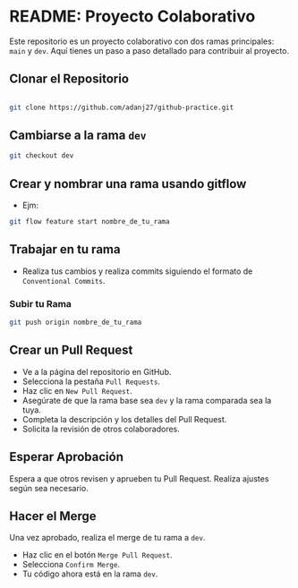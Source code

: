 # README: Proyecto Colaborativo

Este repositorio es un proyecto colaborativo con dos ramas principales: `main` y `dev`. Aquí tienes un paso a paso detallado para contribuir al proyecto.

## Clonar el Repositorio

```bash

git clone https://github.com/adanj27/github-practice.git
```

## Cambiarse a la rama `dev`

```bash
git checkout dev
```

## Crear y nombrar una rama usando gitflow
- Ejm:

```bash
git flow feature start nombre_de_tu_rama
```

## Trabajar en tu rama
- Realiza tus cambios y realiza commits siguiendo el formato de `Conventional Commits`.

### Subir tu Rama

```bash
git push origin nombre_de_tu_rama
```

## Crear un Pull Request

- Ve a la página del repositorio en GitHub.
- Selecciona la pestaña `Pull Requests`.
- Haz clic en `New Pull Request`.
- Asegúrate de que la rama base sea `dev` y la rama comparada sea la tuya.
- Completa la descripción y los detalles del Pull Request.
- Solicita la revisión de otros colaboradores.

## Esperar Aprobación

Espera a que otros revisen y aprueben tu Pull Request. Realiza ajustes según sea necesario.

## Hacer el Merge

Una vez aprobado, realiza el merge de tu rama a `dev`.

- Haz clic en el botón `Merge Pull Request`.
- Selecciona `Confirm Merge`.
- Tu código ahora está en la rama `dev`.



